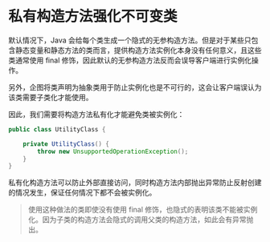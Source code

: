 # 私有构造方法强化不可变类

默认情况下，Java 会给每个类生成一个隐式的无参构造方法。但是对于某些只包含静态变量和静态方法的类而言，提供构造方法实例化本身没有任何意义，且这些类通常使用 final 修饰，因此默认的无参构造方法反而会误导客户端进行实例化操作。

另外，企图将类声明为抽象类用于防止实例化也是不可行的，这会让客户端误认为该类需要子类化才能使用。

因此，我们需要将构造方法私有化才能避免类被实例化：

```java
public class UtilityClass {

    private UtilityClass() {
        throw new UnsupportedOperationException();
    }
}
```

私有化构造方法可以防止外部直接访问，同时构造方法内部抛出异常防止反射创建的情况发生，保证任何情况下都不会被实例化。

> 使用这种做法的类即使没有使用 final 修饰，也隐式的表明该类不能被实例化。因为子类的构造方法会隐式的调用父类的构造方法，如此会有异常抛出。